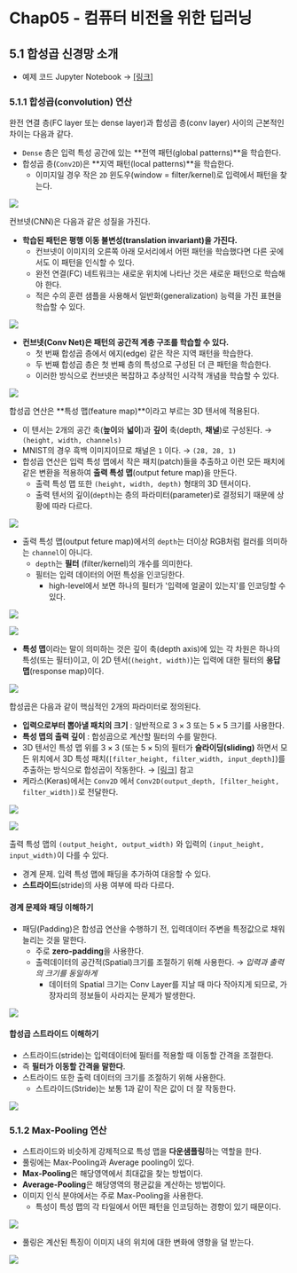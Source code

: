 # Chap05 - 컴퓨터 비전을 위한 딥러닝



## 5.1 합성곱 신경망 소개



- 예제 코드 Jupyter Notebook → [[링크]](https://github.com/ExcelsiorCJH/Deep-Learning-with-Python/blob/master/Chap05-Deep_learning_for_computer_vision/5.1-introduction-to-convnets.ipynb)



### 5.1.1 합성곱(convolution) 연산

완전 연결 층(FC layer 또는 dense layer)과 합성곱 층(conv layer) 사이의 근본적인 차이는 다음과 같다.
- `Dense` 층은 입력 특성 공간에 있는 **전역 패턴(global patterns)**을 학습한다.
- 합성곱 층(`Conv2D`)은 **지역 패턴(local patterns)**을 학습한다. 
  - 이미지일 경우 작은 `2D` 윈도우(window = filter/kernel)로 입력에서 패턴을 찾는다.



![](./images/dense-vs-conv.PNG)





컨브넷(CNN)은 다음과 같은 성질을 가진다.

- **학습된 패턴은 평행 이동 불변성(translation invariant)을 가진다.**
  - 컨브넷이 이미지의 오른쪽 아래 모서리에서 어떤 패턴을 학습했다면 다른 곳에서도 이 패턴을 인식할 수 있다.
  - 완전 연결(FC) 네트워크는 새로운 위치에 나타난 것은 새로운 패턴으로 학습해야 한다.
  - 적은 수의 훈련 샘플을 사용해서 일반화(generalization) 능력을 가진 표현을 학습할 수 있다.

![](./images/trans_invar.png)



- **컨브넷(Conv Net)은 패턴의 공간적 계층 구조를 학습할 수 있다.**
  - 첫 번째 합성곱 층에서 에지(edge) 같은 작은 지역 패턴을 학습한다.
  - 두 번째 합성곱 층은 첫 번째 층의 특성으로 구성된 더 큰 패턴을 학습한다.
  - 이러한 방식으로 컨브넷은 복잡하고 추상적인 시각적 개념을 학습할 수 있다.

![](./images/cnn.PNG)





합성곱 연산은 **특성 맵(feature map)**이라고 부르는 3D 텐서에 적용된다.

- 이 텐서는 2개의 공간 축(**높이**와 **넓이**)과 **깊이** 축(depth, **채널**)로 구성된다. → `(height, width, channels)`
- MNIST의 경우 흑백 이미지이므로 채널은 `1` 이다. → `(28, 28, 1)`
- 합성곱 연산은 입력 특성 맵에서 작은 패치(patch)들을 추출하고 이런 모든 패치에 같은 변환을 적용하여 **출력 특성 맵**(output feture map)을 만든다.
  - 출력 특성 맵 또한  `(height, width, depth)` 형태의 3D 텐서이다. 
  - 출력 텐서의 깊이(`depth`)는 층의 파라미터(parameter)로 결정되기 때문에 상황에 따라 다르다.

![](./images/conv.gif)

- 출력 특성 맵(output feture map)에서의 `depth`는 더이상 RGB처럼 컬러를 의미하는 `channel`이 아니다. 
  - `depth`는 **필터** (filter/kernel)의 개수를 의미한다.
  - 필터는 입력 데이터의 어떤 특성을 인코딩한다.
    - high-level에서 보면 하나의 필터가 '입력에 얼굴이 있는지'를 인코딩할 수 있다.

![](./images/filter.png)

![](./images/filter02.png)



- **특성 맵**이라는 말이 의미하는 것은 깊이 축(depth axis)에 있는 각 차원은 하나의 특성(또는 필터)이고, 이 2D 텐서(`(height, width)`)는 입력에 대한 필터의 **응답 맵**(response map)이다.

![](./images/filter03.png)





합성곱은 다음과 같이 핵심적인 2개의 파라미터로 정의된다.

- **입력으로부터 뽑아낼 패치의 크기** : 일반적으로 $3 \times 3$ 또는 $5 \times 5$ 크기를 사용한다.
- **특성 맵의 출력 깊이** : 합성곱으로 계산할 필터의 수를 말한다. 
- 3D 텐서인 특성 맵 위를 $3 \times 3$ (또는 $5 \times 5$)의 필터가 **슬라이딩(sliding)** 하면서 모든 위치에서 3D 특성 패치(`[filter_height, filter_width, input_depth]`)를 추출하는 방식으로 합성곱이 작동한다. → [[링크]](http://cs231n.github.io/convolutional-networks/) 참고
- 케라스(Keras)에서는 `Conv2D` 에서 `Conv2D(output_depth, [filter_height, filter_width])`로 전달한다.



![](./images/conv-op.png)



![](./images/3d-conv03.PNG)



출력 특성 맵의 `(output_height, output_width)` 와 입력의 `(input_height, input_width)`이 다를 수 있다.

- 경계 문제. 입력 특성 맵에 패딩을 추가하여 대응할 수 있다.
- **스트라이드**(stride)의 사용 여부에 따라 다르다.



#### 경계 문제와 패딩 이해하기

- 패딩(Padding)은 합성곱 연산을 수행하기 전, 입력데이터 주변을 특정값으로 채워 늘리는 것을 말한다. 
  - 주로 **zero-padding**을 사용한다. 
  - 출력데이터의 공간적(Spatial)크기를 조절하기 위해 사용한다.  → *입력과 출력의 크기를 동일하게*
    - 데이터의 Spatial 크기는 Conv Layer를 지날 때 마다 작아지게 되므로, 가장자리의 정보들이 사라지는 문제가 발생한다.

![](./images/padding.png)



#### 합성곱 스트라이드 이해하기

- 스트라이드(stride)는 입력데이터에 필터를 적용할 때 이동할 간격을 조절한다.
- 즉 **필터가 이동할 간격을 말한다**. 
- 스트라이드 또한 출력 데이터의 크기를 조절하기 위해 사용한다. 
  - 스트라이드(Stride)는 보통 1과 같이 작은 값이 더 잘 작동한다.



![](./images/stride.gif)





### 5.1.2 Max-Pooling 연산

- 스트라이드와 비슷하게 강제적으로 특성 맵을 **다운샘플링**하는 역할을 한다.
-   풀링에는 Max-Pooling과 Average pooling이 있다.
  - **Max-Pooling**은 해당영역에서 최대값을 찾는 방법이다. 
  - **Average-Pooling**은 해당영역의 평균값을 계산하는 방법이다.
- 이미지 인식 분야에서는 주로 Max-Pooling을 사용한다.
  - 특성이 특성 맵의 각 타일에서 어떤 패턴을 인코딩하는 경향이 있기 때문이다.



![](./images/pooling.png)



-  풀링은 계산된 특징이 이미지 내의 위치에 대한 변화에 영항을 덜 받는다. 

![](./images/pooling02.png)

